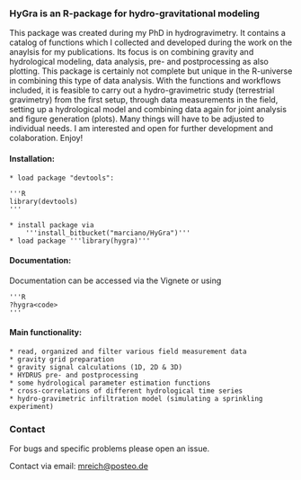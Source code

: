 ### __**HyGra** is an R-package for hydro-gravitational modeling__ ###

This package was created during my PhD in hydrogravimetry.
It contains a catalog of functions which I collected and developed during the work on the anaylsis for my publications.
Its focus is on combining gravity and hydrological modeling, data analysis, pre- and postprocessing as also plotting.
This package is certainly not complete but unique in the R-universe in combining this type of data analysis.
With the functions and workflows included, it is feasible to carry out a hydro-gravimetric study (terrestrial gravimetry) from the first setup, through data measurements in the field,
setting up a hydrological model and combining data again for joint analysis and figure generation (plots).
Many things will have to be adjusted to individual needs.
I am interested and open for further development and colaboration.
Enjoy!

#### __Installation:__ ####

    * load package "devtools":

    '''R
    library(devtools)
    '''

    * install package via
        '''install_bitbucket("marciano/HyGra")'''
    * load package '''library(hygra)'''

#### __Documentation:__ ####

Documentation can be accessed via the Vignete or using 

    '''R
    ?hygra<code>
    '''

#### __Main functionality:__ ####

    * read, organized and filter various field measurement data
    * gravity grid preparation
    * gravity signal calculations (1D, 2D & 3D)
    * HYDRUS pre- and postprocessing
    * some hydrological parameter estimation functions
    * cross-correlations of different hydrological time series
    * hydro-gravimetric infiltration model (simulating a sprinkling experiment)

### Contact ###

For bugs and specific problems please open an issue.

Contact via email: mreich@posteo.de
